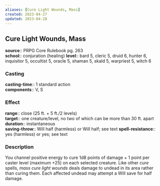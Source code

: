 ```yaml
---
aliases: [Cure Light Wounds, Mass]
created: 2023-04-27
updated: 2023-04-28
---
```


## Cure Light Wounds, Mass

**source**:: PRPG Core Rulebook pg. 263  
**school**:: conjuration (healing)
**level**:: bard 5, cleric 5, druid 6, hunter 6, inquisitor 5, occultist 5, oracle 5, shaman 5, skald 5, warpriest 5, witch 6

### Casting

**casting-time**:: 1 standard action  
**components**:: V, S

### Effect

**range**:: close (25 ft. + 5 ft./2 levels)  
**target**:: one creature/level, no two of which can be more than 30 ft. apart  
**duration**:: instantaneous  
**saving-throw**:: Will half (harmless) or Will half; see text
**spell-resistance**:: yes (harmless) or yes; see text

### Description

You channel positive energy to cure 1d8 points of damage + 1 point per caster level (maximum +25) on each selected creature. Like other *cure* spells, *mass cure light wounds* deals damage to undead in its area rather than curing them. Each affected undead may attempt a Will save for half damage.
